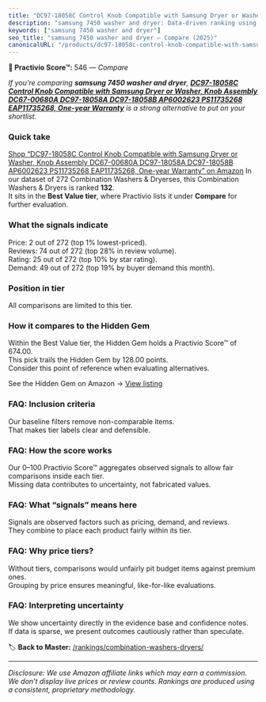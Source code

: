 ```yaml
---
title: "DC97-18058C Control Knob Compatible with Samsung Dryer or Washer, Knob Assembly DC67-00680A DC97-18058A DC97-18058B AP6002623 PS11735268 EAP11735268, One-year Warranty"
description: "samsung 7450 washer and dryer: Data-driven ranking using the Practivio Score™. Positioned by quality, value, demand, findability, momentum."
keywords: ["samsung 7450 washer and dryer"]
seo_title: "samsung 7450 washer and dryer — Compare (2025)"
canonicalURL: "/products/dc97-18058c-control-knob-compatible-with-samsung-dryer-or-washer-knob-assembly-dc67-00680a-dc97-18058a-dc97-18058b-ap6002623-ps11735268-eap11735268-one-year-warranty-B0C7NZ4G3L/"
---
```


**🛒 Practivio Score™:** 546 — _Compare_


*If you're comparing **samsung 7450 washer and dryer**, **[DC97-18058C Control Knob Compatible with Samsung Dryer or Washer, Knob Assembly DC67-00680A DC97-18058A DC97-18058B AP6002623 PS11735268 EAP11735268, One-year Warranty](https://www.amazon.com/dp/B0C7NZ4G3L?tag=practivio-20)** is a strong alternative to put on your shortlist.*
### Quick take
[Shop “DC97-18058C Control Knob Compatible with Samsung Dryer or Washer, Knob Assembly DC67-00680A DC97-18058A DC97-18058B AP6002623 PS11735268 EAP11735268, One-year Warranty” on Amazon](https://www.amazon.com/dp/B0C7NZ4G3L?tag=practivio-20)
In our dataset of 272 Combination Washers & Dryerses, this Combination Washers & Dryers is ranked **132**.  
It sits in the **Best Value tier**, where Practivio lists it under **Compare** for further evaluation.

### What the signals indicate
Price: 2 out of 272 (top 1% lowest-priced).  
Reviews: 74 out of 272 (top 28% in review volume).  
Rating: 25 out of 272 (top 10% by star rating).  
Demand: 49 out of 272 (top 19% by buyer demand this month).

### Position in tier
All comparisons are limited to this tier.

### How it compares to the Hidden Gem
Within the Best Value tier, the Hidden Gem holds a Practivio Score™ of 674.00.  
This pick trails the Hidden Gem by 128.00 points.  
Consider this point of reference when evaluating alternatives.  

See the Hidden Gem on Amazon → [View listing](https://www.amazon.com/dp/B01ALBMIEI?tag=practivio-20)

### FAQ: Inclusion criteria
Our baseline filters remove non-comparable items.  
That makes tier labels clear and defensible.

### FAQ: How the score works
Our 0–100 Practivio Score™ aggregates observed signals to allow fair comparisons inside each tier.  
Missing data contributes to uncertainty, not fabricated values.

### FAQ: What “signals” means here
Signals are observed factors such as pricing, demand, and reviews.  
They combine to place each product fairly within its tier.

### FAQ: Why price tiers?
Without tiers, comparisons would unfairly pit budget items against premium ones.  
Grouping by price ensures meaningful, like-for-like evaluations.

### FAQ: Interpreting uncertainty
We show uncertainty directly in the evidence base and confidence notes.  
If data is sparse, we present outcomes cautiously rather than speculate.

<!-- Missing template for Compare/CompareWithinPriceClass -->


🏷️ **Back to Master:** [/rankings/combination-washers-dryers/](/rankings/combination-washers-dryers/)

---
_Disclosure: We use Amazon affiliate links which may earn a commission. We don’t display live prices or review counts. Rankings are produced using a consistent, proprietary methodology._
